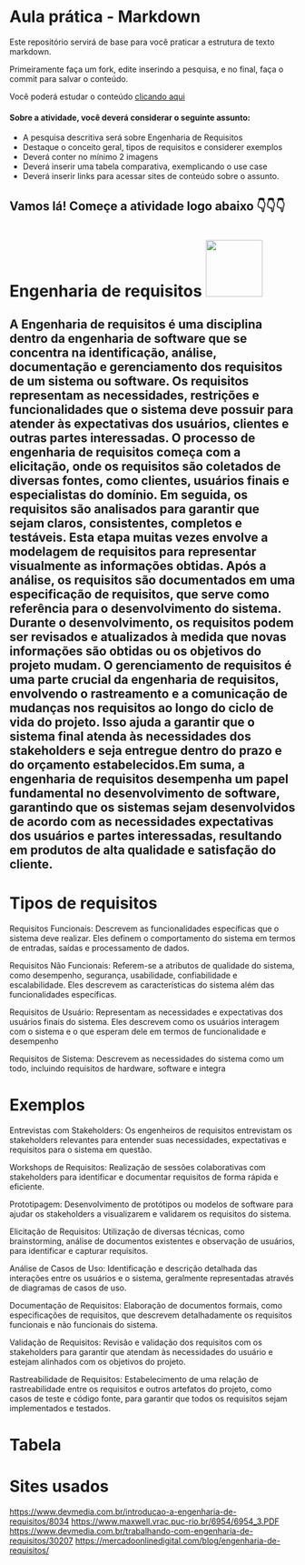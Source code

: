 # Aula prática - Markdown

Este repositório servirá de base para você praticar a estrutura de texto markdown. 

Primeiramente faça um fork, edite inserindo a pesquisa, e no final, faça o commit para salvar o conteúdo.

Você poderá estudar o conteúdo [clicando aqui](https://docs.pipz.com/central-de-ajuda/learning-center/guia-basico-de-markdown#open)

#### Sobre a atividade, você deverá considerar o seguinte assunto:

- A pesquisa descritiva será sobre Engenharia de Requisitos
- Destaque o conceito geral, tipos de requisitos e considerer exemplos
- Deverá conter no mínimo 2 imagens
- Deverá inserir uma tabela comparativa, exemplicando o use case
- Deverá inserir links para acessar sites de conteúdo sobre o assunto.


## Vamos lá! Começe a atividade logo abaixo 👇👇👇

# Engenharia de requisitos <img src="https://media1.tenor.com/m/JR_Ymj0U3KUAAAAC/studio-ghibli-ghibli.gif" width="100px">
## A Engenharia de requisitos é uma disciplina dentro da engenharia de software que se concentra na identificação, análise, documentação e gerenciamento dos requisitos de um sistema ou software. Os requisitos representam as necessidades, restrições e funcionalidades que o sistema deve possuir para atender às expectativas dos usuários, clientes e outras partes interessadas. O processo de engenharia de requisitos começa com a elicitação, onde os requisitos são coletados de diversas fontes, como clientes, usuários finais e especialistas do domínio. Em seguida, os requisitos são analisados para garantir que sejam claros, consistentes, completos e testáveis. Esta etapa muitas vezes envolve a modelagem de requisitos para representar visualmente as informações obtidas. Após a análise, os requisitos são documentados em uma especificação de requisitos, que serve como referência para o desenvolvimento do sistema. Durante o desenvolvimento, os requisitos podem ser revisados e atualizados à medida que novas informações são obtidas ou os objetivos do projeto mudam. O gerenciamento de requisitos é uma parte crucial da engenharia de requisitos, envolvendo o rastreamento e a comunicação de mudanças nos requisitos ao longo do ciclo de vida do projeto. Isso ajuda a garantir que o sistema final atenda às necessidades dos stakeholders e seja entregue dentro do prazo e do orçamento estabelecidos.Em suma, a engenharia de requisitos desempenha um papel fundamental no desenvolvimento de software, garantindo que os sistemas sejam desenvolvidos de acordo com as necessidades expectativas dos usuários e partes interessadas, resultando em produtos de alta qualidade e satisfação do cliente.

# Tipos de requisitos 
Requisitos Funcionais: Descrevem as funcionalidades específicas que o sistema deve realizar. Eles definem o comportamento do sistema em termos de entradas, saídas e processamento de dados.

Requisitos Não Funcionais: Referem-se a atributos de qualidade do sistema, como desempenho, segurança, usabilidade, confiabilidade e escalabilidade. Eles descrevem as características do sistema além das funcionalidades específicas.

Requisitos de Usuário: Representam as necessidades e expectativas dos usuários finais do sistema. Eles descrevem como os usuários interagem com o sistema e o que esperam dele em termos de funcionalidade e desempenho

Requisitos de Sistema: Descrevem as necessidades do sistema como um todo, incluindo requisitos de hardware, software e integra

# Exemplos 
Entrevistas com Stakeholders: Os engenheiros de requisitos entrevistam os stakeholders relevantes para entender suas necessidades, expectativas e requisitos para o sistema em questão.

Workshops de Requisitos: Realização de sessões colaborativas com stakeholders para identificar e documentar requisitos de forma rápida e eficiente.

Prototipagem: Desenvolvimento de protótipos ou modelos de software para ajudar os stakeholders a visualizarem e validarem os requisitos do sistema.

Elicitação de Requisitos: Utilização de diversas técnicas, como brainstorming, análise de documentos existentes e observação de usuários, para identificar e capturar requisitos.

Análise de Casos de Uso: Identificação e descrição detalhada das interações entre os usuários e o sistema, geralmente representadas através de diagramas de casos de uso.

Documentação de Requisitos: Elaboração de documentos formais, como especificações de requisitos, que descrevem detalhadamente os requisitos funcionais e não funcionais do sistema.

Validação de Requisitos: Revisão e validação dos requisitos com os stakeholders para garantir que atendam às necessidades do usuário e estejam alinhados com os objetivos do projeto.

Rastreabilidade de Requisitos: Estabelecimento de uma relação de rastreabilidade entre os requisitos e outros artefatos do projeto, como casos de teste e código fonte, para garantir que todos os requisitos sejam implementados e testados.

# Tabela




# Sites usados
<https://www.devmedia.com.br/introducao-a-engenharia-de-requisitos/8034>
<https://www.maxwell.vrac.puc-rio.br/6954/6954_3.PDF>
<https://www.devmedia.com.br/trabalhando-com-engenharia-de-requisitos/30207>
<https://mercadoonlinedigital.com/blog/engenharia-de-requisitos/>



